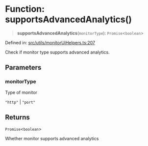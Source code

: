 # Function: supportsAdvancedAnalytics()

> **supportsAdvancedAnalytics**(`monitorType`): `Promise`\<`boolean`\>

Defined in: [src/utils/monitorUiHelpers.ts:207](https://github.com/Nick2bad4u/Uptime-Watcher/blob/3cce0c3b352c8390536ca3c7399ece50a05faf18/src/utils/monitorUiHelpers.ts#L207)

Check if monitor type supports advanced analytics.

## Parameters

### monitorType

Type of monitor

`"http"` | `"port"`

## Returns

`Promise`\<`boolean`\>

Whether monitor supports advanced analytics
